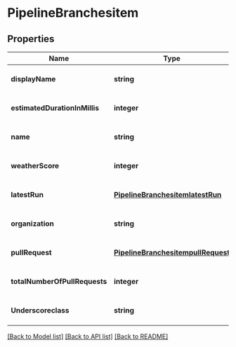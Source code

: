 # PipelineBranchesitem

## Properties
Name | Type | Description | Notes
------------ | ------------- | ------------- | -------------
**displayName** | **string** |  | [optional] [default to null]
**estimatedDurationInMillis** | **integer** |  | [optional] [default to null]
**name** | **string** |  | [optional] [default to null]
**weatherScore** | **integer** |  | [optional] [default to null]
**latestRun** | [**PipelineBranchesitemlatestRun**](PipelineBranchesitemlatestRun.md) |  | [optional] [default to null]
**organization** | **string** |  | [optional] [default to null]
**pullRequest** | [**PipelineBranchesitempullRequest**](PipelineBranchesitempullRequest.md) |  | [optional] [default to null]
**totalNumberOfPullRequests** | **integer** |  | [optional] [default to null]
**Underscoreclass** | **string** |  | [optional] [default to null]

[[Back to Model list]](../README.md#documentation-for-models) [[Back to API list]](../README.md#documentation-for-api-endpoints) [[Back to README]](../README.md)


